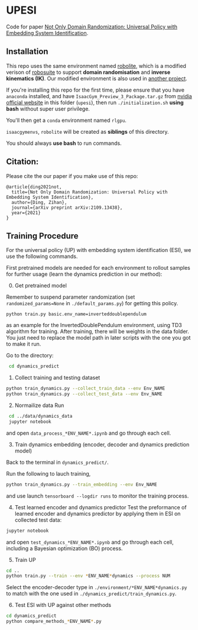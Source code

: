 # UPESI

Code for paper [Not Only Domain Randomization: Universal Policy with Embedding System Identification](https://arxiv.org/abs/2109.13438).

 ## Installation
 This repo uses the same environment named [robolite](https://github.com/quantumiracle/robolite), which is a modified verison of [robosuite](https://surreal.stanford.edu) to support **domain randomisation** and **inverse kinematics (IK)**. Our modified environment is also used in [another project](https://github.com/quantumiracle/Robotic_Door_Opening_with_Tactile_Simulation).

 If you're installing this repo for the first time, please ensure that you have `anaconda` installed, and have `IsaacGym_Preview_3_Package.tar.gz` from [nvidia official website](https://developer.nvidia.com/isaac-gym) in this folder (`upesi`), then run `./initialization.sh` **using bash** without super user privilege.

You'll then get a `conda` environment named `rlgpu`. 

`isaacgymenvs`, `robolite` will be created as **siblings** of this directory.

You should always **use bash** to run commands.
 ## Citation:
Please cite the our paper if you make use of this repo:
```
@article{ding2021not,
  title={Not Only Domain Randomization: Universal Policy with Embedding System Identification},
  author={Ding, Zihan},
  journal={arXiv preprint arXiv:2109.13438},
  year={2021}
}
```
 
 ## Training Procedure
 For the universal policy (UP) with embedding system identification (ESI), we use the following commands.
 
First pretrained models are needed for each environment to rollout samples for further usage (learn the dynamics prediction in our method):

0. Get pretrained model

Remember to suspend parameter randomization (set `randomized_params=None` in `./default_params.py`) for getting this policy.
```
python train.py basic.env_name=inverteddoublependulum
```
as an example for the InvertedDoublePendulum environment, using TD3 algorithm for training. After training, there will be weights in the data folder. You just need to replace the model path in later scripts with the one you got to make it run.

Go to the directory:
 ```bash
  cd dynamics_predict
 ```
1. Collect training and testing dataset
  ```bash
  python train_dynamics.py --collect_train_data --env Env_NAME
  python train_dynamics.py --collect_test_data --env Env_NAME
  ```
2. Normailize data
 Run
 ```bash
  cd ../data/dynamics_data
  jupyter notebook
 ```
  and open ```data_process_*ENV_NAME*.ipynb``` and go through each cell.

3. Train dynamics embedding (encoder, decoder and dynamics prediction model)

 Back to the terminal in ```dynamics_predict/```.

 Run the following to lauch training,
  ```bash
  python train_dynamics.py --train_embedding --env Env_NAME
  ```
  and use launch ```tensorboard --logdir runs``` to monitor the training process. 

4. Test learned encoder and dynamics predictor
 Test the preformance of learned encoder and dynamics predictor by applying them in ESI on collected test data:
  ```bash
  jupyter notebook
  ```
  and open ```test_dynamics_*ENV_NAME*.ipynb``` and go through each cell, including a Bayesian optimization (BO) process.

5. Train UP
  ```bash
  cd ..
  python train.py --train --env *ENV_NAME*dynamics --process NUM 
  ```
  Select the encoder-decoder type in `./environment/*ENV_NAME*dynamics.py` to match with the one used in `./dynamics_predict/train_dynamics.py`.

6. Test ESI with UP against other methods
  ```bash
  cd dynamics_predict
  python compare_methods_*ENV_NAME*.py
  ```
